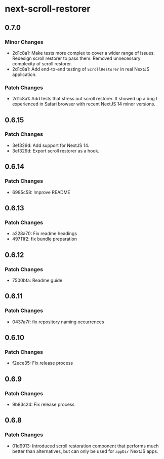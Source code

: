 # next-scroll-restorer

## 0.7.0

### Minor Changes

- 2d1c8a1: Make tests more complex to cover a wider range of issues. Redesign scroll restorer to pass them. Removed unnecessary complexity of scroll restorer.
- 2d1c8a1: Add end-to-end testing of `ScrollRestorer` in real NextJS application.

### Patch Changes

- 2d1c8a1: Add tests that stress out scroll restorer. It showed up a bug I experienced in Safari browser with recent NextJS 14 minor versions.

## 0.6.15

### Patch Changes

- 3ef329d: Add support for NextJS 14.
- 3ef329d: Export scroll restorer as a hook.

## 0.6.14

### Patch Changes

- 6985c58: Improve README

## 0.6.13

### Patch Changes

- a228a70: Fix readme headings
- 49711f2: fix bundle preparation

## 0.6.12

### Patch Changes

- 7500bfa: Readme guide

## 0.6.11

### Patch Changes

- 0437a7f: fix repository naming occurrences

## 0.6.10

### Patch Changes

- f2ece35: Fix release process

## 0.6.9

### Patch Changes

- 9b83c24: Fix release process

## 0.6.8

### Patch Changes

- 01d9913: Introduced scroll restoration component that performs much better than alternatives, but can only be used for `appDir` NextJS apps.
